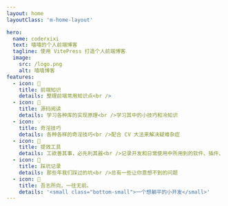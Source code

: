 ```yaml
---
layout: home
layoutClass: 'm-home-layout'

hero:
  name: coderxixi
  text: 嘻嘻的个人前端博客
  tagline: 使用 VitePress 打造个人前端博客
  image:
    src: /logo.png
    alt: 嘻嘻博客
features:
  - icon: 📖
    title: 前端知识
    details: 整理前端常用知识点<br />
  - icon: 📘
    title: 源码阅读
    details: 学习各种库的实现原理<br />学习其中的小技巧和冷知识
  - icon: 💡
    title: 奇淫技巧
    details: 各种各样的奇淫技巧<br />配合 CV 大法来解决疑难杂症
  - icon: 🧰
    title: 提效工具
    details: 工欲善其事，必先利其器<br />记录开发和日常使用中所用到的软件、插件、扩展等
  - icon: 🐞
    title: 踩坑记录
    details: 那些年我们踩过的坑<br />总有一些让你意想不到的问题
  - icon: 💯
    title: 吾志所向，一往无前。
    details: '<small class="bottom-small">一个想躺平的小开发</small>'
---
```


<style>
  .text {
  font-size: 48px;
  /* line-height: 48px; */
  text-align: center;
  /* margin-top: 20px; */

  background: -webkit-linear-gradient(315deg,
      rgb(210, 86, 53) 10%,
      #647eff 50%,
      rgb(238, 224, 112) 90%);
  background-clip: text;
  -webkit-background-clip: text;
  -webkit-text-fill-color: transparent;

  background-size: 400% 400%;
  animation: gradient 5s ease infinite;
}

@keyframes gradient {
  0% {
    background-position: 0% 50%;
  }

  50% {
    background-position: 100% 50%;
  }

  100% {
    background-position: 0% 50%;
  }
}
/*爱的魔力转圈圈*/
.logo{
   border-radius: 50%;
}
.m-home-layout .image-src{
    border-radius: 50%;
}
.m-home-layout .image-src:hover {
  transform: translate(-50%, -50%) rotate(666turn);
  transition: transform 59s 1s cubic-bezier(0.3, 0, 0.8, 1);
}

.m-home-layout .details small {
  opacity: 0.8;
}

.m-home-layout .bottom-small {
  display: block;
  margin-top: 2em;
  text-align: right;
}
</style>

